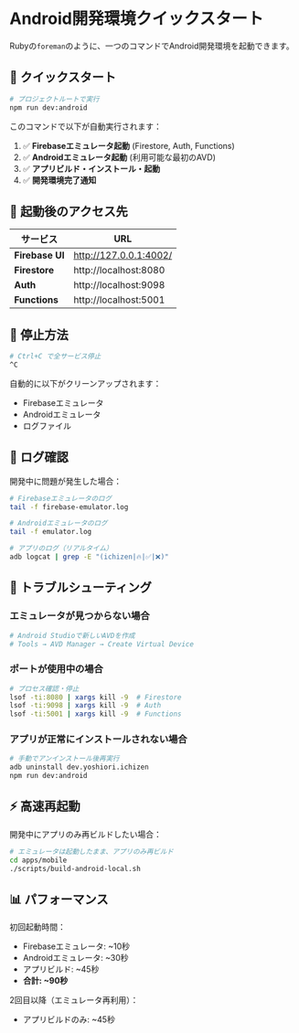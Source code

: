 # Android開発環境クイックスタート

Rubyの`foreman`のように、一つのコマンドでAndroid開発環境を起動できます。

## 🚀 クイックスタート

```bash
# プロジェクトルートで実行
npm run dev:android
```

このコマンドで以下が自動実行されます：

1. ✅ **Firebaseエミュレータ起動** (Firestore, Auth, Functions)
2. ✅ **Androidエミュレータ起動** (利用可能な最初のAVD)
3. ✅ **アプリビルド・インストール・起動**
4. ✅ **開発環境完了通知**

## 📱 起動後のアクセス先

| サービス        | URL                    |
| --------------- | ---------------------- |
| **Firebase UI** | http://127.0.0.1:4002/ |
| **Firestore**   | http://localhost:8080  |
| **Auth**        | http://localhost:9098  |
| **Functions**   | http://localhost:5001  |

## 🛑 停止方法

```bash
# Ctrl+C で全サービス停止
^C
```

自動的に以下がクリーンアップされます：

- Firebaseエミュレータ
- Androidエミュレータ
- ログファイル

## 📝 ログ確認

開発中に問題が発生した場合：

```bash
# Firebaseエミュレータのログ
tail -f firebase-emulator.log

# Androidエミュレータのログ
tail -f emulator.log

# アプリのログ（リアルタイム）
adb logcat | grep -E "(ichizen|🔥|✅|❌)"
```

## 🔧 トラブルシューティング

### エミュレータが見つからない場合

```bash
# Android Studioで新しいAVDを作成
# Tools → AVD Manager → Create Virtual Device
```

### ポートが使用中の場合

```bash
# プロセス確認・停止
lsof -ti:8080 | xargs kill -9  # Firestore
lsof -ti:9098 | xargs kill -9  # Auth
lsof -ti:5001 | xargs kill -9  # Functions
```

### アプリが正常にインストールされない場合

```bash
# 手動でアンインストール後再実行
adb uninstall dev.yoshiori.ichizen
npm run dev:android
```

## ⚡ 高速再起動

開発中にアプリのみ再ビルドしたい場合：

```bash
# エミュレータは起動したまま、アプリのみ再ビルド
cd apps/mobile
./scripts/build-android-local.sh
```

## 📊 パフォーマンス

初回起動時間：

- Firebaseエミュレータ: ~10秒
- Androidエミュレータ: ~30秒
- アプリビルド: ~45秒
- **合計: ~90秒**

2回目以降（エミュレータ再利用）：

- アプリビルドのみ: ~45秒
